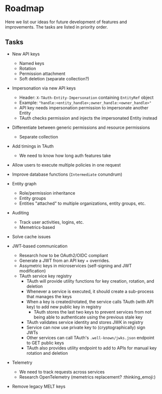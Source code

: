 # Roadmap

Here we list our ideas for future development of features and improvements.
The tasks are listed in priority order.

## Tasks

- New API keys
  - Named keys
  - Rotation
  - Permission attachment
  - Soft deletion (separate collection?)

- Impersonation via new API keys
  - Header: `X-TAuth-Entity-Impersonation` containing `EntityRef` object
  - Example: `"handle:<entity_handle>;owner_handle:<owner_handle>"`
  - API key needs impersonation permission to impersonate another Entity
  - TAuth checks permission and injects the impersonated Entity instead

- Differentiate between generic permissions and resource permissions
  - Separate collection

- Add timings in TAuth
  - We need to know how long auth features take

- Allow users to execute multiple policies in one request

- Improve database functions (`Intermediate` conundrum)

- Entity graph
  - Role/permission inheritance
  - Entity groups
  - Entities "attached" to multiple organizations, entity groups, etc.

- Auditing
  - Track user activities, logins, etc.
  - Memetrics-based

- Solve cache issues

- JWT-based communication
  - Research how to be OAuth2/OIDC compliant
  - Generate a JWT from an API key + overrides.
  - Assymetric keys in microservices (self-signing and JWT modification)
  - TAuth service key registry
    - TAuth will provide utility functions for key creation, rotation, and deletion
    - Whenever a service is executed, it should create a sub-process that manages the keys
    - When a key is created/rotated, the service calls TAuth (with API key) to add new public key in registry
      - TAuth stores the last two keys to prevent services from not being able to authenticate using the previous stale key
    - TAuth validates service identity and stores JWK in registry
    - Service can now use private key to (cryptographically) sign JWTs
    - Other services can call TAuth's `.well-known/jwks.json` endpoint to GET public keys
    - TAuth also provides utility endpoint to add to APIs for manual key rotation and deletion

- Telemetry
  - We need to track requests across services
  - Research OpenTelemetry (memetrics replacement? :thinking_emoji:)

- Remove legacy MELT keys
